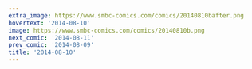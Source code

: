 ```yaml
---
extra_image: https://www.smbc-comics.com/comics/20140810bafter.png
hovertext: '2014-08-10'
image: https://www.smbc-comics.com/comics/20140810b.png
next_comic: '2014-08-11'
prev_comic: '2014-08-09'
title: '2014-08-10'
---
```


